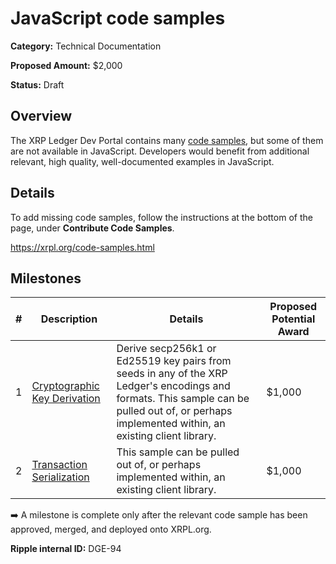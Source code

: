 # JavaScript code samples

**Category:** Technical Documentation

**Proposed Amount:** $2,000

**Status:** Draft

## Overview

The XRP Ledger Dev Portal contains many [code samples](https://xrpl.org/code-samples.html), but some of them are not available in JavaScript. Developers would benefit from additional relevant, high quality, well-documented examples in JavaScript.

## Details

To add missing code samples, follow the instructions at the bottom of the page, under **Contribute Code Samples**.

https://xrpl.org/code-samples.html

## Milestones

| # | Description | Details | Proposed Potential Award |
| --- | --- | --- | --- |
| 1 | [Cryptographic Key Derivation](https://github.com/XRPLF/xrpl-dev-portal/tree/master/content/_code-samples/key-derivation) | Derive secp256k1 or Ed25519 key pairs from seeds in any of the XRP Ledger's encodings and formats. This sample can be pulled out of, or perhaps implemented within, an existing client library. | $1,000 |
| 2 | [Transaction Serialization](https://github.com/XRPLF/xrpl-dev-portal/tree/master/content/_code-samples/tx-serialization) |  This sample can be pulled out of, or perhaps implemented within, an existing client library. | $1,000 |

➡️ A milestone is complete only after the relevant code sample has been approved, merged, and deployed onto XRPL.org.

**Ripple internal ID:** DGE-94
